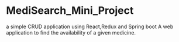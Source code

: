 # MediSearch_Mini_Project
a simple CRUD application using React,Redux and Spring boot
A web application to find the availability of a given medicine.

